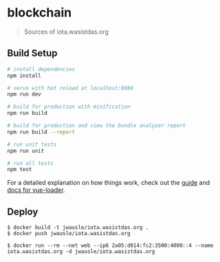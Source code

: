 
# blockchain

> Sources of iota.wasistdas.org

## Build Setup

``` bash
# install dependencies
npm install

# serve with hot reload at localhost:8080
npm run dev

# build for production with minification
npm run build

# build for production and view the bundle analyzer report
npm run build --report

# run unit tests
npm run unit

# run all tests
npm test
```

For a detailed explanation on how things work, check out the [guide](http://vuejs-templates.github.io/webpack/) and [docs for vue-loader](http://vuejs.github.io/vue-loader).

## Deploy

```
$ docker build -t jwausle/iota.wasistdas.org .
$ docker push jwausle/iota.wasistdas.org

$ docker run --rm --net web --ip6 2a05:d014:fc2:3500:4000::4 --name iota.wasistdas.org -d jwausle/iota.wasistdas.org
```
